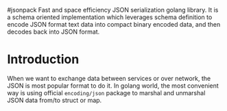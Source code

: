 #jsonpack
Fast and space efficiency JSON serialization golang library. It is a schema oriented implementation which leverages schema definition to encode JSON format text data into compact binary encoded data, and then decodes back into JSON format.

# Introduction
When we want to exchange data between services or over network, the JSON is most popular format to do it.
In golang world, the most convenient way is using official `encoding/json` package to marshal and unmarshal JSON data from/to struct or map.
